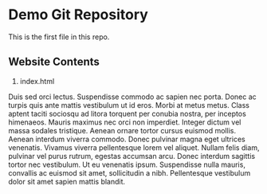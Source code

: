 # Demo Git Repository

This is the first file in this repo.

## Website Contents
1. index.html

Duis sed orci lectus. Suspendisse commodo ac sapien nec porta. Donec ac turpis quis ante mattis vestibulum ut id eros. Morbi at metus metus. Class aptent taciti sociosqu ad litora torquent per conubia nostra, per inceptos himenaeos. Mauris maximus nec orci non imperdiet. Integer dictum vel massa sodales tristique. Aenean ornare tortor cursus euismod mollis. Aenean interdum viverra commodo. Donec pulvinar magna eget ultrices venenatis. Vivamus viverra pellentesque lorem vel aliquet. Nullam felis diam, pulvinar vel purus rutrum, egestas accumsan arcu. Donec interdum sagittis tortor nec vestibulum. Ut eu venenatis ipsum. Suspendisse nulla mauris, convallis ac euismod sit amet, sollicitudin a nibh. Pellentesque vestibulum dolor sit amet sapien mattis blandit.

